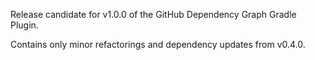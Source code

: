Release candidate for v1.0.0 of the GitHub Dependency Graph Gradle Plugin.

Contains only minor refactorings and dependency updates from v0.4.0.